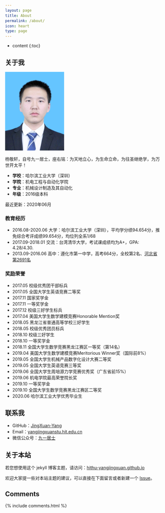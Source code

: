 ```yaml
---
layout: page
title: About
permalink: /about/
icon: heart
type: page
---
```


* content
{:toc}

## 关于我

![biography](../figures/bio.jpeg)

杨敬轩，自号九一居士，座右铭：为天地立心，为生命立命，为往圣继绝学，为万世开太平！

* **学校**：哈尔滨工业大学（深圳）
* **学院**：机电工程与自动化学院
* **专业**：机械设计制造及其自动化
* **年级**：2016级本科

最近更新：2020年06月

### 教育经历
* 2016.08-2020.06 大学：哈尔滨工业大学（深圳），平均学分绩94.654分，推免综合考评成绩99.654分，均位列全系1/68
* 2017.09-2018.01 交流：台湾清华大学，考试课成绩均为A+，GPA: 4.28/4.30.
* 2013.09-2016.06 高中：遵化市第一中学，高考664分，全校第2名、[河北省第2691名](http://file.hebeea.edu.cn/files/2016/06/20160623095712856.pdf)

### 奖励荣誉
* 2017.05 校级优秀团干部标兵
* 2017.05 全国大学生英语竞赛二等奖
* 2017.11 国家奖学金
* 2017.11 一等奖学金
* 2017.12 校级三好学生标兵
* 2017.04 美国大学生数学建模竞赛Honorable Mention奖
* 2018.05 黑龙江省普通高等学校三好学生
* 2018.05 校级优秀团员标兵
* 2018.10 校级三好学生
* 2018.10 一等奖学金
* 2018.11 全国大学生数学竞赛黑龙江赛区一等奖（第14名）
* 2019.04 美国大学生数学建模竞赛Meritorious Winner奖（国际前8%）
* 2019.05 全国大学生机械产品数字化设计大赛二等奖
* 2019.05 全国大学生英语竞赛三等奖
* 2019.06 全国大学生周培源力学竞赛优秀奖（广东省前15%）
* 2019.06 机电学院最高荣誉院长奖
* 2019.10 一等奖学金
* 2019.10 全国大学生数学竞赛黑龙江赛区二等奖
* 2020.06 哈尔滨工业大学优秀毕业生

## 联系我

* GitHub：[JingXuan-Yang](https://github.com/JingXuan-Yang)
* Email：[yangjingxuanstu.hit.edu.cn](mailto:yangjingxuan@stu.hit.edu.cn)
* 微信公众号：[九一居士](http://mp.weixin.qq.com/mp/homepage?__biz=MzU5NzMzOTE5OQ==&hid=1&sn=175e47d89ad31c72d2a762f7c50c0ac2&scene=18#wechat_redirect)

## 关于本站

若您想使用这个 jekyll 博客主题，请访问：[hithu-yangjingxuan.github.io](https://github.com/hithu-yangjingxuan/hithu-yangjingxuan.github.io)

欢迎大家提一些对本站主题的建议，可以直接在下面留言或者新建一个 [Issue](https://github.com/hithu-yangjingxuan/hithu-yangjingxuan.github.io/issues)。

## Comments

{% include comments.html %}
